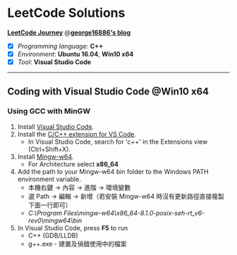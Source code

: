 # LeetCode Solutions

[**LeetCode Journey**](https://george16886.gitlab.io/categories/LeetCode/) @[**george16886's blog**](https://george16886.gitlab.io)

* [x] *Programming language*: **C++**
* [x] *Environment*: **Ubuntu 16.04**, **Win10 x64**
* [x] *Tool*: **Visual Studio Code** 

---

## Coding with Visual Studio Code @Win10 x64

### Using GCC with MinGW

1. Install [Visual Studio Code](https://code.visualstudio.com/download).
2. Install the [C/C++ extension for VS Code](https://marketplace.visualstudio.com/items?itemName=ms-vscode.cpptools).
   - In Visual Studio Code, search for 'c++' in the Extensions view (Ctrl+Shift+X).
3. Install [Mingw-w64](https://sourceforge.net/projects/mingw-w64/files/Toolchains%20targetting%20Win32/Personal%20Builds/mingw-builds/installer/mingw-w64-install.exe/download).
   - For Architecture select **x86_64**
4. Add the path to your Mingw-w64 bin folder to the Windows PATH environment variable.
   - 本機右鍵 -> 內容 -> 進階 -> 環境變數
   - 選 Path -> 編輯 -> 新增（若安裝 Mingw-w64 時沒有更新路徑直接複製下面一行即可）
   - *C:\Program Files\mingw-w64\x86_64-8.1.0-posix-seh-rt_v6-rev0\mingw64\bin*
5. In Visual Studio Code, press **F5** to run
   - C++ (GDB/LLDB)
   - g++.exe - 建置及偵錯使用中的檔案
